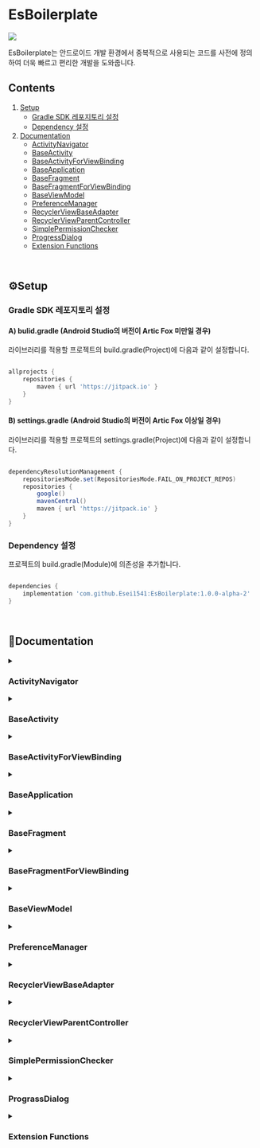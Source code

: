 # EsBoilerplate
[![](https://jitpack.io/v/Esei1541/EsBoilerplate.svg)](https://jitpack.io/#Esei1541/EsBoilerplate)

EsBoilerplate는 안드로이드 개발 환경에서 중복적으로 사용되는 코드를 사전에 정의하여 더욱 빠르고 편리한 개발을 도와줍니다.

## Contents
1. [Setup](#setup)
    - [Gradle SDK 레포지토리 설정](#gradle-sdk-repository)
    - [Dependency 설정](#set-dependency)
1. [Documentation](#documentation)
    - [ActivityNavigator](#activity-navigator)
    - [BaseActivity](#base-activity)
    - [BaseActivityForViewBinding](#base-activity-for-view-binding)
    - [BaseApplication](#base-application)
    - [BaseFragment](#base-fragment)
    - [BaseFragmentForViewBinding](#base-fragment-for-view-binding)
    - [BaseViewModel](#base-view-model)
    - [PreferenceManager](#preference-manager)
    - [RecyclerViewBaseAdapter](#recycler-view-base-adapter)
    - [RecyclerViewParentController](#recycler-view-parent-controller)
    - [SimplePermissionChecker](#simple-permission-checker)
    - [ProgressDialog](#progress-dialog)
    - [Extension Functions](#extension-functions)
</br>

<h2 id="setup">⚙Setup</h2>

<h3 id="gradle-sdk-repository">Gradle SDK 레포지토리 설정</h3>

#### A) bulid.gradle (Android Studio의 버전이 Artic Fox 미만일 경우)
라이브러리를 적용할 프로젝트의 build.gradle(Project)에 다음과 같이 설정합니다.
```gradle

allprojects {
    repositories {
        maven { url 'https://jitpack.io' }
    }
}

```

#### B) settings.gradle (Android Studio의 버전이 Artic Fox 이상일 경우)
라이브러리를 적용할 프로젝트의 settings.gradle(Project)에 다음과 같이 설정합니다.
```gradle

dependencyResolutionManagement {
    repositoriesMode.set(RepositoriesMode.FAIL_ON_PROJECT_REPOS)
    repositories {
        google()
        mavenCentral()
        maven { url 'https://jitpack.io' }
    }
}

```

<h3 id="set-dependency">Dependency 설정</h3>
프로젝트의 build.gradle(Module)에 의존성을 추가합니다.

```gradle

dependencies {
    implementation 'com.github.Esei1541:EsBoilerplate:1.0.0-alpha-2'
}

```
</br>

<h2 id="documentation">📔Documentation</h2>

<details>
<summary><h3 id="activity-navigator">ActivityNavigator</h3></summary>

ViewModel에서 View 클래스의 의존성을 방지하면서 Activity 기능에 접근하기 위한 interface입니다.</br>
일반적으로 Activity 등 View 클래스에 상속하여 구현합니다.</br>
라이브러리 내 [BaseActivity](#base-activity)에 기본적으로 구현되어 있습니다.

>`val context: Context`
>- View 클래스의 context를 반환하도록 구현합니다.

>`val activity: AppCompatActivity`
>- Activity 객체를 반환하도록 구현합니다.

>`fun onBackPressed()`</br>
>`fun clearFocus()`</br>
>`fun finish()`</br>
>`fun finishAffinity()`</br>
>`fun toast(res: Int)`</br>
>`fun toast(string: String)`</br>
>`fun startActivity(intent: Intent)`</br>
>`fun startActivity(intent: Intent?, options: Bundle?)`</br>
>- Activity의 특정 기능에 빠르게 접근하기 위한 shortcut function입니다. 해당 function을 호출하도록 구현합니다.

</details>

<details>
<summary><h3 id="base-activity">BaseActivity</h3></summary>

```kotlin

/**
 * @param B 해당 Activity의 DataBinding Class
 * @param VM ViewModel Class
 * @param layoutResId Layout xml의 resource ID
 */
abstract class BaseActivity<B : ViewDataBinding, VM : BaseViewModel>(private val layoutResId: Int) : AppCompatActivity(), ActivityNavigator, RecyclerViewParentController 

```

DataBinding 기반 MVVM 환경에서 필요한 Activity 기능을 정의합니다.</br>
해당 클래스는 AppCompatActivity Class를 완전하게 대체합니다.</br>
[ActivityNavigator](#activity-navigator), [RecyclerViewParentController](#recycler-view-parent-controller) Interface를 기본적으로 상속하고 있습니다.

#### 적용 예제

```kotlin
class ExampleActivity: BaseActivity<ActivityExampleBinding, ExampleViewModel>(R.layout.activity_example) {

    // viewModel에 의존성 주입
    // 사용자의 개발 환경에 따라 Dagger2, Koin 등의 라이브러리 사용을 추천합니다.
    override val viewModel: ExampleViewModel by viewModel { parametersOf(this) }

    // binding 객체의 setContentView 및 lifecycleOwner 설정을 입력할 필요가 없습니다.
    override fun onCreate(savedInstanceState: Bundle?) {
        super.onCreate(savedInstanceState)
        initEventListener()
    }

    private fun initEventListener() {
        binding.apply {
            btnExample.setOnClickListener {
                viewModel.doExample()
            }
        }
    }

}

```


#### Values
> `protected open val TAG: String`
> - 클래스의 이름으로 문자열을 반환합니다.
> - override를 통해 문자열을 재정의할 수 있습니다.

> `protected lateinit var binding: B`
> - 현재 클래스에 연결된 DataBinding 객체를 반환합니다.

</details>

<details>
<summary><h3 id="base-activity-for-view-binding">BaseActivityForViewBinding</h3></summary>

``` kotlin

/**
 * @param B 해당 Activity의 ViewBinding Class
 * @param inflate ViewBinding을 inflate하는 함수 (ActivityXXX::inflate를 넘겨주면 됨)
 */
public abstract class BaseActivityForViewBinding<B : ViewBinding>(private val inflate: ActivityInflater<B>) : AppCompatActivity(),
    RecyclerViewParentController

```

ViewBinding 기반 개발 환경에서 필요한 Activity 기능을 정의합니다.</br>
해당 클래스는 AppCompatActivity Class를 완전하게 대체합니다.</br>
[RecyclerViewParentController](#recycler-view-parent-controller) Interface를 기본적으로 상속하고 있습니다.</br>

#### 적용 예제
```kotlin

class ExampleActivity : BaseActivityForViewBinding<ActivityExampleBinding>(ActivityExampleBinding::inflate) {

    // binding 객체 및 setContentView를 설정할 필요가 없습니다.
    override fun onCreate(savedInstanceState: Bundle?) {
        super.onCreate(savedInstanceState)
    }

}

```


#### Values

> `protected open val TAG: String`
> - 클래스의 이름으로 문자열을 반환합니다.
> - override를 통해 문자열을 재정의할 수 있습니다.

> `protected val binding: B`
> - 현재 클래스에 연결된 ViewBinding 객체를 반환합니다.

</details>

<details>
<summary><h3 id="base-application">BaseApplication</h3></summary>

```kotlin

/**
 * @param preferenceMasterKey preference 암호화를 위한 마스터 키
 * @param preferenceName preference 파일명. 지정하지 않을 경우 packageName이 들어간다.
 * @param progressTintColor 로딩 다이얼로그의 색상
 */
public class BaseApplication(
    private val preferenceMasterKey: String,
    private val preferenceName: String? = null,
    private val progressTintColor: Int = R.color.esboiler_primary
): Application()

```

전역 Application 클래스에서 주로 사용하는 기능을 정의합니다.</br>
SharedPreperence에 접근 가능한 Manager 클래스를 관리하고 기본적인 ProgressDialog의 출력을 설정할 수 있습니다.</br>

#### Values

> `protected val TAG: String`
> - 클래스의 이름으로 문자열을 반환합니다.


#### Functions

> `public fun getPreferenceManager(): PreferenceManager`
> - [PreferenceManager](#preference-manager)객체를 반환합니다.
> - 객체가 존재하지 않을 경우 초기화합니다.

> `public fun showProgressDialog(fragmentManager: FragmentManager)`
> - 화면에 로딩 다이얼로그를 보여주고 유저의 조작을 일시적으로 차단합니다.
> - 작업이 끝나면 반드시 `dismissProgressDialog()`를 호출하여 다이얼로그를 종료해야 합니다.
> - activity의 fragmentManager를 param으로 받습니다.

> ` public fun showProgressDialog(fragmentManager: FragmentManager, statusBarColor: Int, isLightStatusBar: Boolean)`
> - 화면에 로딩 다이얼로그를 보여주고 유저의 조작을 일시적으로 차단합니다.
> - 작업이 끝나면 반드시 `dismissProgressDialog()`를 호출하여 다이얼로그를 종료해야 합니다.
> - activity의 fragmentManager를 param으로 받습니다.
> - 다이얼로그 출력 중 statusBar의 색상 및 light theme 여부를 지정할 수 있습니다.

> `public fun dismissProgressDialog()`
> - 현재 출력되고 있는 로딩 다이얼로그를 종료하고 유저의 조작을 허용합니다.

</details>

<details>
<summary><h3 id="base-fragment">BaseFragment</h3></summary>

```kotlin

/**
 * @param B 해당 Fragment의 Databinding Class
 * @param layoutResId Layout xml의 resource ID
 */
public abstract class BaseFragment<B: ViewDataBinding>(private val layoutResId: Int): Fragment(), RecyclerViewParentController

```

DataBinding 환경에서 필요한 Fragment 기능을 정의합니다.</br>
해당 클래스는 Fragment Class를 완전하게 대체합니다.</br>
[RecyclerViewParentController](#recycler-view-parent-controller) Interface를 기본적으로 상속하고 있습니다.

#### 적용 예제

```kotlin
class ExampleFragment: BaseFragment<ActivityExampleBinding>(R.layout.fragment_example) {

    // binding 객체의 inflate 및 lifecycleOwner 설정을 입력할 필요가 없습니다.
    // binding 객체는 onDestroyView Lifecycle에서 null로 설정됩니다.
    override fun onCreateView(inflater: LayoutInflater, container: ViewGroup?, savedInstanceState: Bundle?): View? {
        super.onCreateView(inflater, container, savedInstanceState)
        return binding.root
    }

    override fun onClickListItem(pos: Int, responseCode: Int) {
        // RecyclerView을 구현한 상황에서 ListItem을 클릭했을 때의 반응을 구현
        // 해당 Fragment에 RecyclerView가 없다면 빈 function으로 남겨두면 됩니다.
    }

    override fun onClickInnerItem(pos: Int, id: Int, responseCode: Int) {
        // RecyclerView을 구현한 상황에서 ListItem 내부의 특정 View 클릭했을 때의 반응을 구현
        // 해당 Fragment에 RecyclerView가 없다면 빈 function으로 남겨두면 됩니다.
    }

}

```

#### Values
> `protected open val TAG: String`
> - 클래스의 이름으로 문자열을 반환합니다.
> - override를 통해 문자열을 재정의할 수 있습니다.

> `protected val binding: B`
> - 현재 클래스에 연결된 DataBinding 객체를 반환합니다.

</details>

<details>
<summary><h3 id="base-fragment-for-view-binding">BaseFragmentForViewBinding</h3></summary>

```kotlin

/**
 * @param B 해당 Fragment의 Viewbinding Class
 * @param inflate ViewBinding을 inflate하는 함수 (FragmentXXX::inflate를 넘겨주면 됨)
 */
public abstract class BaseFragmentForViewBinding<B : ViewBinding>(private val inflate: FragmentInflater<B>) : Fragment(), RecyclerViewParentController

```

ViewBinding 환경에서 필요한 Fragment 기능을 정의합니다.</br>
해당 클래스는 Fragment Class를 완전하게 대체합니다.</br>
[RecyclerViewParentController](#recycler-view-parent-controller) Interface를 기본적으로 상속하고 있습니다.

#### 적용 예제

```kotlin
class ExampleFragment: BaseFragmentForViewBinding<FragmentExampleBinding>(FragmentExampleBinding::inflate) {

    // binding 객체의 inflate 및 lifecycleOwner 설정을 입력할 필요가 없습니다.
    // binding 객체는 onDestroyView Lifecycle에서 null로 설정됩니다.
    override fun onCreateView(inflater: LayoutInflater, container: ViewGroup?, savedInstanceState: Bundle?): View? {
        super.onCreateView(inflater, container, savedInstanceState)
        return binding.root
    }

}

```

#### Values
> `protected open val TAG: String`
> - 클래스의 이름으로 문자열을 반환합니다.
> - override를 통해 문자열을 재정의할 수 있습니다.

> `protected val binding: B`
> - 현재 클래스에 연결된 ViewBinding 객체를 반환합니다.

</details>

<details>
<summary><h3 id="base-view-model">BaseViewModel</h3></summary>

</details>

<details>
<summary><h3 id="preference-manager">PreferenceManager</h3></summary>

</details>

<details>
<summary><h3 id="recycler-view-base-adapter">RecyclerViewBaseAdapter</h3></summary>

</details>

<details>
<summary><h3 id="recycler-view-parent-controller">RecyclerViewParentController</h3></summary>

</details>

<details>
<summary><h3 id="simple-permission-checker">SimplePermissionChecker</h3></summary>

</details>

<details>
<summary><h3 id="progress-dialog">PrograssDialog</h3></summary>

</details>


<details>
<summary><h3 id="extension-functions">Extension Functions</h3></summary>

</details>
